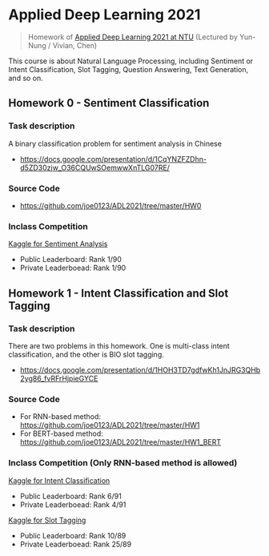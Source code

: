 # Applied Deep Learning 2021

> Homework of [Applied Deep Learning 2021 at NTU](https://www.csie.ntu.edu.tw/~miulab/s109-adl/) (Lectured by Yun-Nung / Vivian, Chen)

This course is about Natural Language Processing, including Sentiment or Intent Classification, Slot Tagging, Question Answering, Text Generation, and so on.

## Homework 0 - Sentiment Classification
### Task description

A binary classification problem for sentiment analysis in Chinese
* https://docs.google.com/presentation/d/1CqYNZFZDhn-d5ZD30zjw_O36CQUwSOemwwXnTLG07RE/

### Source Code
* https://github.com/joe0123/ADL2021/tree/master/HW0

### Inclass Competition
[Kaggle for Sentiment Analysis](https://www.kaggle.com/c/ntu-adl-hw0-spring-2021)
* Public Leaderboard: Rank 1/90
* Private Leaderboead: Rank 1/90


## Homework 1 - Intent Classification and Slot Tagging
### Task description

There are two problems in this homework. One is multi-class intent classification, and the other is BIO slot tagging.
* https://docs.google.com/presentation/d/1HOH3TD7gdfwKh1JnJRG3QHb2yg86_fvRFrHjpieGYCE

### Source Code

* For RNN-based method: https://github.com/joe0123/ADL2021/tree/master/HW1
* For BERT-based method: https://github.com/joe0123/ADL2021/tree/master/HW1_BERT

### Inclass Competition (Only RNN-based method is allowed)

[Kaggle for Intent Classification](https://www.kaggle.com/c/ntu-adl-hw1-intent-cls-spring-2021)
* Public Leaderboard: Rank 6/91
* Private Leaderboead: Rank 4/91

[Kaggle for Slot Tagging](https://www.kaggle.com/c/ntu-adl-hw1-slot-tag-spring-2021)
* Public Leaderboard: Rank 10/89
* Private Leaderboead: Rank 25/89
